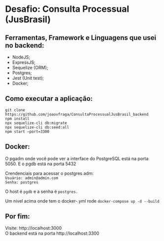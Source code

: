 # Desafio: Consulta Processual (JusBrasil)

## Ferramentas, Framework e Linguagens que usei no backend: 
- NodeJS;
- ExpressJS;
- Sequelize (ORM);
- Postgres;
- Jest (Unit test);
- Docker;


## Como executar a aplicação:

`git clone https://github.com/joaovfraga/ConsultaProcessualJusBrasil_backend` <br>
`npm install` <br>
`npx sequelize-cli db:migrate` <br>
`npx sequelize-cli db:seed:all` <br>
`npm start —port=3300` <br>

## Docker:

O pgadm onde você pode ver a interface do PostgreSQL está na porta 5050. E o pgdb está na porta 5432

Crendenciais para acessar o postgres adm: <br>
`Usuário: admin@admin.com` <br>
`Senha: postgres` <br>

O host é `pgdb` e a senha é `postgres.` 

Um nivel acima onde tem o docker-.yml 
rode `docker-compose up -d --build` 

## Por fim:
Visite: http://localhost:3000 <br>
O backend está na porta http://localhost:3300
